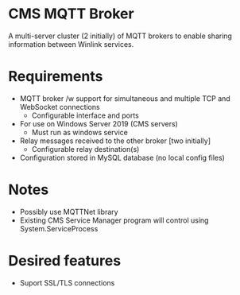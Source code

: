 # CMS MQTT Broker

A multi-server cluster (2 initially) of MQTT brokers to enable sharing information between Winlink services.  

# Requirements
* MQTT broker /w support for simultaneous and multiple TCP and WebSocket connections
  * Configurable interface and ports
* For use on Windows Server 2019 (CMS servers)
  * Must run as windows service
* Relay messages received to the other broker [two initially]
  * Configurable relay destination(s)
* Configuration stored in MySQL database (no local config files)

# Notes
* Possibly use MQTTNet library
* Existing CMS Service Manager program will control using System.ServiceProcess 

# Desired features
* Suport SSL/TLS connections 





